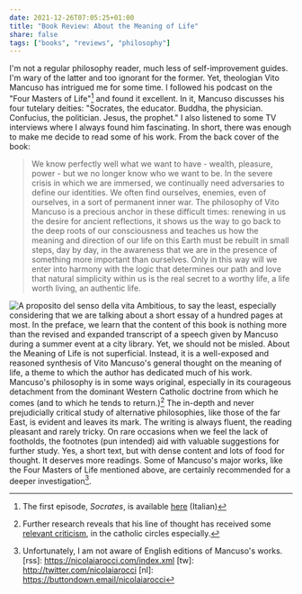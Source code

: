 ```yaml
---
date: 2021-12-26T07:05:25+01:00
title: "Book Review: About the Meaning of Life"
share: false
tags: ["books", "reviews", "philosophy"]
---
```

I'm not a regular philosophy reader, much less of self-improvement guides. I'm
wary of the latter and too ignorant for the former. Yet, theologian Vito
Mancuso has intrigued me for some time. I followed his podcast on the "Four
Masters of Life"[^1] and found it excellent. In it, Mancuso discusses his four
tutelary deities: "Socrates, the educator. Buddha, the physician. Confucius,
the politician. Jesus, the prophet." I also listened to some TV interviews
where I always found him fascinating. In short, there was enough to make me
decide to read some of his work. From the back cover of the book:

> We know perfectly well what we want to have - wealth, pleasure, power - but
> we no longer know who we want to be. In the severe crisis in which we are
> immersed, we continually need adversaries to define our identities. We often
> find ourselves, enemies, even of ourselves, in a sort of permanent inner war.
> The philosophy of Vito Mancuso is a precious anchor in these difficult times:
> renewing in us the desire for ancient reflections, it shows us the way to go
> back to the deep roots of our consciousness and teaches us how the meaning
> and direction of our life on this Earth must be rebuilt in small steps, day
> by day, in the awareness that we are in the presence of something more
> important than ourselves. Only in this way will we enter into harmony with
> the logic that determines our path and love that natural simplicity within us
> is the real secret to a worthy life, a life worth living, an authentic life.

![A proposito del senso della vita](/images/a-proposito-del-senso-della-vita.jpg#right)
Ambitious, to say the least, especially considering that we are talking about
a short essay of a hundred pages at most. In the preface, we learn that the
content of this book is nothing more than the revised and expanded transcript
of a speech given by Mancuso during a summer event at a city library. Yet, we
should not be misled. About the Meaning of Life is not superficial. Instead, it
is a well-exposed and reasoned synthesis of Vito Mancuso's general thought on
the meaning of life, a theme to which the author has dedicated much of his
work. Mancuso's philosophy is in some ways original, especially in its
courageous detachment from the dominant Western Catholic doctrine from which he
comes (and to which he tends to return.)[^3] The in-depth and never prejudicially
critical study of alternative philosophies, like those of the far East, is
evident and leaves its mark. The writing is always fluent, the reading pleasant
and rarely tricky. On rare occasions when we feel the lack of footholds, the
footnotes (pun intended) aid with valuable suggestions for further study. Yes,
a short text, but with dense content and lots of food for thought. It deserves
more readings. Some of Mancuso's major works, like the Four Masters of Life
mentioned above, are certainly recommended for a deeper investigation[^2].



 [^1]: The first episode, *Socrates*, is available [here](https://www.raiplaysound.it/audio/2020/11/quotChe-cosapos195168-un-maestro-I-quattro-cardini-della-spiritualit195160quot-con--Vito-Mancuso---1-puntata---Socrate-17ae3281-4536-4ee1-be21-248b347e8849.html) (Italian)
 [^3]: Further research reveals that his line of thought has received some [relevant criticism](https://it.wikipedia.org/wiki/Vito_Mancuso#Critiche), in the catholic circles especially.
 [^2]: Unfortunately, I am not aware of English editions of Mancuso's works.
 [rss]: https://nicolaiarocci.com/index.xml
 [tw]: http://twitter.com/nicolaiarocci
 [nl]: https://buttondown.email/nicolaiarocci
